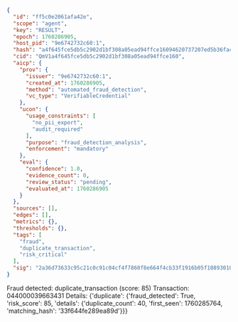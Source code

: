 ```json
{
  "id": "ff5c0e2061afa42e",
  "scope": "agent",
  "key": "RESULT",
  "epoch": 1760286905,
  "host_pid": "9e6742732c60:1",
  "hash": "a4f645fce5db5c2902d1bf308a05ead94ffce16094620737207ed5b36fac0cfa",
  "cid": "QmV1a4f645fce5db5c2902d1bf308a05ead94ffce160",
  "aicp": {
    "prov": {
      "issuer": "9e6742732c60:1",
      "created_at": 1760286905,
      "method": "automated_fraud_detection",
      "vc_type": "VerifiableCredential"
    },
    "ucon": {
      "usage_constraints": [
        "no_pii_export",
        "audit_required"
      ],
      "purpose": "fraud_detection_analysis",
      "enforcement": "mandatory"
    },
    "eval": {
      "confidence": 1.0,
      "evidence_count": 0,
      "review_status": "pending",
      "evaluated_at": 1760286905
    }
  },
  "sources": [],
  "edges": [],
  "metrics": {},
  "thresholds": {},
  "tags": [
    "fraud",
    "duplicate_transaction",
    "risk_critical"
  ],
  "sig": "2a36d73633c95c21c0c91c04cf4f7860f8e664f4cb33f1916b05f108930103d0"
}
```

Fraud detected: duplicate_transaction (score: 85)
Transaction: 044000039663431
Details: {'duplicate': {'fraud_detected': True, 'risk_score': 85, 'details': {'duplicate_count': 40, 'first_seen': 1760285764, 'matching_hash': '33f644fe289ea89d'}}}